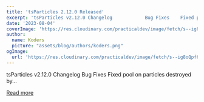 ```yaml
---
title: 'tsParticles 2.12.0 Released'
excerpt: 'tsParticles v2.12.0 Changelog            Bug Fixes    Fixed pool on particles destroyed by...'
date: '2023-08-04'
coverImage: 'https://res.cloudinary.com/practicaldev/image/fetch/s--ig8oQpf6--/c_imagga_scale,f_auto,fl_progressive,h_420,q_auto,w_1000/https://dev-to-uploads.s3.amazonaws.com/uploads/articles/tw27udl7tg4nqde2903m.jpg'
author:
  name: Koders
  picture: "assets/blog/authors/koders.png"
ogImage:
  url: 'https://res.cloudinary.com/practicaldev/image/fetch/s--ig8oQpf6--/c_imagga_scale,f_auto,fl_progressive,h_420,q_auto,w_1000/https://dev-to-uploads.s3.amazonaws.com/uploads/articles/tw27udl7tg4nqde2903m.jpg'
---
```


tsParticles v2.12.0 Changelog            Bug Fixes    Fixed pool on particles destroyed by...

[Read more](https://dev.to/tsparticles/tsparticles-2120-released-hpf)
